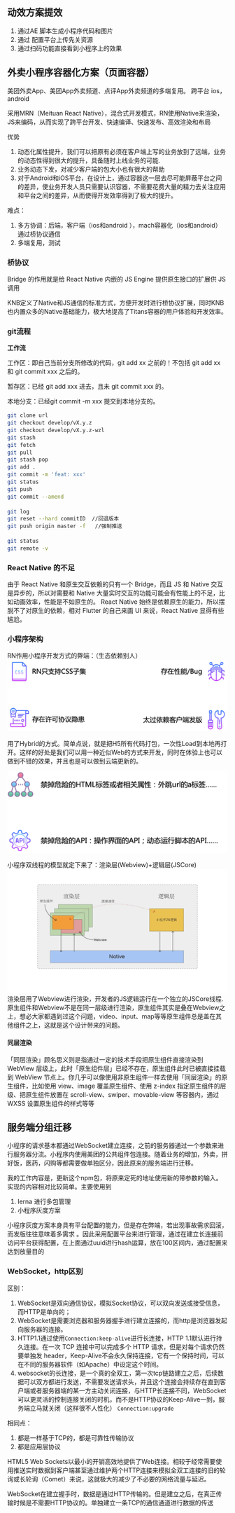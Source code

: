 ## 动效方案提效
1. 通过AE 脚本生成小程序代码和图片
2. 通过 配置平台上传先关资源
3. 通过扫码功能直接看到小程序上的效果


## 外卖小程序容器化方案（页面容器）
美团外卖App、美团App外卖频道、点评App外卖频道的多端复用。
跨平台 ios， android

采用MRN（Meituan React Native），混合式开发模式，RN使用Native来渲染，JS来编码，从而实现了跨平台开发、快速编译、快速发布、高效渲染和布局

优势
1. 动态化属性提升，我们可以把原有必须在客户端上写的业务放到了远端，业务的动态性得到很大的提升，具备随时上线业务的可能.
2. 业务动态下发，对减少客户端的包大小也有很大的帮助
3. 对于Android和iOS平台，在设计上，通过容器这一层去尽可能屏蔽平台之间的差异，使业务开发人员只需要认识容器，不需要花费大量的精力去关注应用和平台之间的差异，从而使得开发效率得到了极大的提升。

难点：
1. 多方协调：后端，客户端（ios和android ），mach容器化（ios和android） 通过桥协议通信
2. 多端复用，测试

### 桥协议
Bridge 的作用就是给 React Native 内嵌的 JS Engine 提供原生接口的扩展供 JS 调用

KNB定义了Native和JS通信的标准方式，方便开发时进行桥协议扩展，同时KNB也内置众多的Native基础能力，极大地提高了Titans容器的用户体验和开发效率。

### git流程

**工作流**

工作区：即自己当前分支所修改的代码，git add xx 之前的！不包括 git add xx 和 git commit xxx 之后的。

暂存区：已经 git add xxx 进去，且未 git commit xxx 的。

本地分支：已经git commit -m xxx 提交到本地分支的。

```bash
git clone url
git checkout develop/vX.y.z
git checkout develop/vX.y.z-wzl
git stash
git fetch 
git pull
git stash pop
git add .
git commit -m 'feat: xxx'
git status
git push
git commit --amend

git log
git reset --hard commitID  //回退版本
git push origin master -f   //强制推送

git status
git remote -v

```

### React Native 的不足
由于 React Native 和原生交互依赖的只有一个 Bridge，而且 JS 和 Native 交互是异步的，所以对需要和 Native 大量实时交互的功能可能会有性能上的不足，比如动画效率，性能是不如原生的。
React Native 始终是依赖原生的能力，所以摆脱不了对原生的依赖，相对 Flutter 的自己来画 UI 来说，React Native 显得有些尴尬。


### 小程序架构
RN作用小程序开发方式的弊端：（生态依赖别人）
![](./../../前端笔记/images/RN作为小程序基础弊端.jpg)

用了Hybrid的方式。简单点说，就是把H5所有代码打包，一次性Load到本地再打开。这样的好处是我们可以用一种近似Web的方式来开发，同时在体验上也可以做到不错的效果，并且也是可以做到云端更新的。

![](./../../前端笔记/images/小程序采用web的问题.jpg)

小程序双线程的模型就定下来了：渲染层(Webview)+逻辑层(JSCore)
![](./../../前端笔记/images/小程序架构.jpg)
渲染层用了Webview进行渲染，开发者的JS逻辑运行在一个独立的JSCore线程.原生组件和Webview不是在同一层级进行渲染，原生组件其实是叠在Webview之上，想必大家都遇到过这个问题，video、input、map等等原生组件总是盖在其他组件之上，这就是这个设计带来的问题。

#### 同层渲染
「同层渲染」顾名思义则是指通过一定的技术手段把原生组件直接渲染到 WebView 层级上，此时「原生组件层」已经不存在，原生组件此时已被直接挂载到 WebView 节点上。你几乎可以像使用非原生组件一样去使用「同层渲染」的原生组件，比如使用 view、image 覆盖原生组件、使用 z-index 指定原生组件的层级、把原生组件放置在 scroll-view、swiper、movable-view 等容器内，通过 WXSS 设置原生组件的样式等等


## 服务端分组迁移
小程序的请求基本都通过WebSocket建立连接，之前的服务器通过一个参数来进行服务器分流。小程序内使用美团的公共组件包连接。随着业务的增加，外卖，拼好饭，医药，闪购等都需要做单独区分，因此原来的服务端进行迁移。

我的工作内容是，更新这个npm包，将原来定死的地址使用新的带参数的输入。实现的内容相对比较简单。主要使用到
1. lerna 进行多包管理
2. 小程序灰度方案

小程序灰度方案本身具有平台配置的能力，但是存在弊端，若出现事故需求回滚，而发版往往意味着多需求 。因此采用配置平台来进行管理，通过在建立长连接前访问平台获得配置，在上面通过uuid进行hash运算，放在100区间内，通过配置来达到放量目的

### WebSocket，http区别
区别：
1. WebSocket是双向通信协议，模拟Socket协议，可以双向发送或接受信息，而HTTP是单向的；
2. WebSocket是需要浏览器和服务器握手进行建立连接的，而http是浏览器发起向服务器的连接。
3. HTTP1.1通过使用`Connection:keep-alive`进行长连接，HTTP 1.1默认进行持久连接。在一次 TCP 连接中可以完成多个 HTTP 请求，但是对每个请求仍然要单独发 header，Keep-Alive不会永久保持连接，它有一个保持时间，可以在不同的服务器软件（如Apache）中设定这个时间。
4. websocket的长连接，是一个真的全双工，第一次tcp链路建立之后，后续数据可以双方都进行发送，不需要发送请求头，并且这个连接会持续存在直到客户端或者服务器端的某一方主动关闭连接，与HTTP长连接不同，WebSocket可以更灵活的控制连接关闭的时机，而不是HTTP协议的Keep-Alive一到，服务端立马就关闭（这样很不人性化）
   ```Connection:upgrade```

相同点：
1. 都是一样基于TCP的，都是可靠性传输协议
2. 都是应用层协议 

HTML5 Web Sockets以最小的开销高效地提供了Web连接。相较于经常需要使用推送实时数据到客户端甚至通过维护两个HTTP连接来模拟全双工连接的旧的轮询或长轮询（Comet）来说，这就极大的减少了不必要的网络流量与延迟。

WebSocket在建立握手时，数据是通过HTTP传输的。但是建立之后，在真正传输时候是不需要HTTP协议的。单独建立一条TCP的通信通道进行数据的传送
